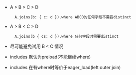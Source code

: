 * A > B > C > D

		A.joins(b: { c: d }).where ABCD的任何字段不需要distinct

* A > B < C > D

		A.joins(b { cs: d }).where 任何字段时需要distinct

* 尽可能避免试用 B < C 情况
* includes 默认为preload(不能继续where)
* includes 在有where时等价于eager_load(left outer join)
